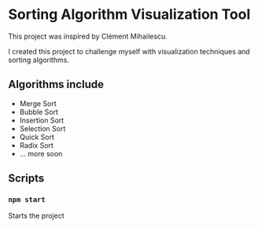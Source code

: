 # Sorting Algorithm Visualization Tool

This project was inspired by Clément Mihailescu.

I created this project to challenge myself with visualization techniques and sorting algorithms.

## Algorithms include

- Merge Sort
- Bubble Sort
- Insertion Sort
- Selection Sort
- Quick Sort
- Radix Sort
- ... more soon
## Scripts
### `npm start`

Starts the project
